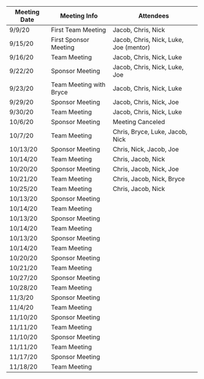 | __Meeting Date__ | __Meeting Info__ | __Attendees__ |
|------------------|------------------|---------------|
| 9/9/20 | First Team Meeting | Jacob, Chris, Nick |
| 9/15/20 | First Sponsor Meeting | Jacob, Chris, Nick, Luke, Joe (mentor) |
| 9/16/20 | Team Meeting | Jacob, Chris, Nick, Luke |
| 9/22/20 | Sponsor Meeting | Jacob, Chris, Nick, Luke, Joe |
| 9/23/20 | Team Meeting with Bryce | Jacob, Chris, Nick, Luke |
| 9/29/20 | Sponsor Meeting | Jacob, Chris, Nick, Joe |
| 9/30/20 | Team Meeting | Jacob, Chris, Nick, Luke |
| 10/6/20 | Sponsor Meeting | Meeting Canceled |
| 10/7/20 | Team Meeting | Chris, Bryce, Luke, Jacob, Nick|
| 10/13/20 | Sponsor Meeting |Chris, Nick, Jacob, Joe |
| 10/14/20 | Team Meeting |Chris, Jacob, Nick |
| 10/20/20 | Sponsor Meeting |Chris, Jacob, Nick, Joe|
| 10/21/20 | Team Meeting |Chris, Jacob, Nick, Bryce|
| 10/25/20 | Team Meeting |Chris, Jacob, Nick|
| 10/13/20 | Sponsor Meeting ||
| 10/14/20 | Team Meeting | |
| 10/13/20 | Sponsor Meeting |  |
| 10/14/20 | Team Meeting | |
| 10/13/20 | Sponsor Meeting |  |
| 10/14/20 | Team Meeting | |
| 10/20/20 | Sponsor Meeting |  |
| 10/21/20 | Team Meeting | |
| 10/27/20 | Sponsor Meeting |  |
| 10/28/20 | Team Meeting | |
| 11/3/20 | Sponsor Meeting |  |
| 11/4/20 | Team Meeting | |
| 11/10/20 | Sponsor Meeting |  |
| 11/11/20 | Team Meeting | |
| 11/10/20 | Sponsor Meeting |  |
| 11/11/20 | Team Meeting | |
| 11/17/20 | Sponsor Meeting |  |
| 11/18/20 | Team Meeting | |


